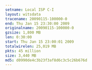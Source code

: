 ```yaml
---
setname: Local ISP C-I
layout: witsdata
tracename: 20090115-100000-0
end: Thu Jan 15 23:30:00 2009
originalname: 20090115-100000-0
gzsize: 1,800 MB
len: 0:30:00
start: Thu Jan 15 23:00:01 2009
totalwirelen: 25,019 MB
pkts: 45 million
size: 3,440 MB
md5: d0990de4c3b23f3af8d6c3c5c26b676d
---
```

